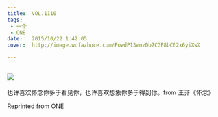 ```yaml
---
title:	VOL.1110
tags:
 - 一个
 - ONE
date:	2015/10/22 1:42:05
cover:	http://image.wufazhuce.com/FowdP13wnzDb7CGF8bC62x6yiXwX

---
```

![](http://image.wufazhuce.com/FowdP13wnzDb7CGF8bC62x6yiXwX)
---

也许喜欢怀念你多于看见你，也许喜欢想象你多于得到你。from 王菲《怀念》
 
Reprinted from ONE

